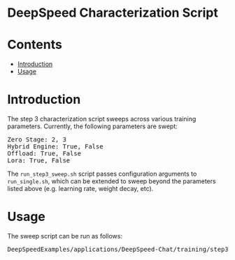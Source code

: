 # DeepSpeed Characterization Script

# Contents
   * [Introduction](#introduction)
   * [Usage](#usage)

# Introduction
The step 3 characterization script sweeps across various training parameters. Currently, the following parameters are swept:
<pre>
Zero Stage: 2, 3
Hybrid Engine: True, False
Offload: True, False
Lora: True, False
</pre>

The `run_step3_sweep.sh` script passes configuration arguments to `run_single.sh`, which can be extended to sweep beyond the parameters listed above (e.g. learning rate, weight decay, etc).

# Usage
The sweep script can be run as follows:
<pre>
DeepSpeedExamples/applications/DeepSpeed-Chat/training/step3_rlhf_finetuning$ bash training_scripts/opt/single_node/sweep/run_step3_sweep.sh
</pre>
